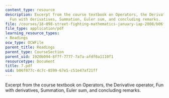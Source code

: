 ```yaml
---
content_type: resource
description: Excerpt from the course textbook on Operators, the Derivative operator,
  Fun with derivatives, Summation, Euler sum, and concluding remarks.
file: /courses/18-098-street-fighting-mathematics-january-iap-2008/b06f077c4c7c859967e5c51e47af21ff_7.pdf
file_type: application/pdf
learning_resource_types:
- Readings
ocw_type: OCWFile
parent_title: Readings
parent_type: CourseSection
parent_uid: 1920b094-8f7f-7777-7a7a-afdf0a1110f1
resourcetype: Document
title: 7.pdf
uid: b06f077c-4c7c-8599-67e5-c51e47af21ff
---
```

Excerpt from the course textbook on Operators, the Derivative operator, Fun with derivatives, Summation, Euler sum, and concluding remarks.

